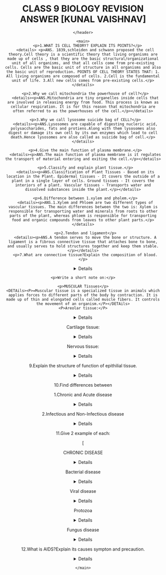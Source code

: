 <!DOCTYPE html>
<html lang="en">
<head>
    <meta charset="UTF-8">
    <meta http-equiv="X-UA-Compatible" content="IE=edge">
    <meta name="viewport" content="width=device-width, initial-scale=1.0">
    <title>Document</title>
</head>
<body>
    <header>
        <h1> <center>CLASS 9 BIOLOGY REVISION ANSWER [KUNAL VAISHNAV] </center></h1>

    </header>

    <main>
        <p>1.WHAT IS CELL THEORY? EXPLAIN ITS POINTS?</p>
      <details> <p>ANS. 1839,schleiden and schwann proposed the cell theory.Cell theory is a scientific theory that living organisms are made up of cells , that they are the basic structural/organizational unit of all organisms, and that all cells come from pre-existing cells. Cells are the basic unit of structure in all organisms and also the basic unit of reproduction. POINTS OF CELL THEORY STATES THAT: 1. All living organisms are composed of cells. 2.Cell is the fundamental unit of life. 3.All new cells comes from pre-existing cells.</p></details>

      <p>2.Why we call mitochondria the powerhouse of cell?</p>
      <details><p>ANS.Mitochondria are tiny organelles inside cells that are involved in releasing energy from food. This process is known as cellular respiration. It is for this reason that mitochondria are often referred to as the powerhouses of the cell.</p></details>

      <p>3.Why we call lysosome suicide bag of CELL?</p>
      <details><p>ANS.Lysosomes are capable of digesting nucleric acid, polysaccharides, fats and protiens.Along with them lysosomes also digest or damage its own cell by its own enzymes which lead to cell death.Hence lysosomes are also called as suicide bag of cell.</p></details>

      <p>4.Give the main function of plasma membrane.</p>
      <details><p>ANS.The main function of plasma membrane is it regulates the transport of material entering and exiting the cell.</p></details>

      <p>5.Classify and explain plant tissue.</p>
      <details><p>ANS.Classification of Plant Tissues - Based on its location in the Plant. Epidermal tissues - It covers the outside of a plant in a single layer of cells. Ground tissues - It covers the interiors of a plant. Vascular tissues - Transports water and dissolved substances inside the plant.</p></details>

      <p>6.Difference between 1.xylem and pholem.</p>
      <details><p>ANS.1.Xylem and Phloem are two different types of vascular tissues. The main differences between the two is: Xylem is responsible for transporting water and minerals from roots to other parts of the plant, whereas phloem is responsible for transporting food and organic compounds from leaves to other plant parts.</p></details>

      <p>2.Tendon and ligament</p>
      <details><p>ANS.A tendon serves to move the bone or structure. A ligament is a fibrous connective tissue that attaches bone to bone, and usually serves to hold structures together and keep them stable.</p></details>
      <p>7.What are connective tissue?Explain the composition of blood.</p>
<details><p>ANS.Connective tissue are type of tissue that binds and supports other tissue of the body. Connective tissue is made up of cells, fibers, and a gel-like substance.The example of connective tissue include cartilage,bone,tendon,adipose tissue.
    Blood has 4 main components:pasma,red blood cells,white blood cells and platelets.</p></details>

    <p>Write a short note on:</p>

    <p>MUSCULAR Tissues</p>
    <DETAils><P>=Muscular tissue is a specialized tissue in animals which applies forces to different parts of the body by contraction. It is made up of thin and elongated cells called muscle fibers. It controls the movement of an organism.</P></DETAils>
    <P>Areolar tissue:</P>
<DETAils><P>=The areolar tissue is a loose connective tissue that can be seen between the skin and muscles; in the bone marrow as well as around the blood vessels and nerves.</P></DETAils>

<p>Cartilage tissue:</p>
<details><p>Cartilage is a non-vascular type of supporting connective tissue that is found throughout the body . Cartilage is a flexible connective tissue that differs from bone in several ways; it is avascular and its microarchitecture is less organized than bone.</p></details>
<p>Nervous tissue:</p>
<details><p>Nervous tissue is found in the brain, spinal cord, and nerves. It is responsible for coordinating and controlling many body activities. It stimulates muscle contraction, creates an awareness of the environment, and plays a major role in emotions, memory, and reasoning.</p></details>


<p>9.Explain the structure of function of epithilial tissue.</p>
<details><p>ANS.Epithelial tissues are widespread throughout the body. They form the covering of all body surfaces, line body cavities and hollow organs, and are the major tissue in glands. They perform a variety of functions that include protection, secretion, absorption, excretion, filtration, diffusion, and sensory reception.</p></details>

<p>10.Find differences between</p>
<p>1.Chronic and Acute disease</p>
<details><p>Acute illnesses generally develop suddenly and last a short time, often only a few days or weeks. Chronic conditions develop slowly and may worsen over an extended period of time-months to years.</p></details>

<P>2.Infectious and Non-Infectious disease</P>
<details><p>=Infectious diseases are transmitted from person-to-person through the transfer of a pathogen such as bacteria, viruses, fungi or parasites. A non-infectious disease cannot be transmitted through a pathogen and is caused by a variety of other circumstantial factors.</p></details>

<p>11.Give 2 example of each:</p>
[<p>CHRONIC DISEASE </p>
<details><p>1.CANCER 2.HEART DISEASE</p></details>

<p>Bacterial disease</p>
<details><p>1.CHOLERA 2.DIPTHERIA</p></details>

<p>Viral disease</p>
<details><p>1.AIDS 2.CHICKENPOX</p></details>

<p>Protozoa</p>
<details><p>1.MALARIA 2.TOXOPLASMOSIS</p></details>
<p>Fungus disease</p>
<details><p>1.RINGWORM 2.YEAST INFECTION</p></details>

<p>12.What is AIDS?Explain its causes sympton and precaution.</p>
<details><p>ANS.Acquired Immune Deficiency Syndrome or AIDS(It spread by HIV)its infective human immune system.Its cronic and infectious disease. <br>
<p> Causes</p>
1.Unprotected sexual intercourse. <br>
2.Through blood transmission. <br>
3.Infected injection. <br>
4.From infected mother to children. 
<br>
<p>SYMPTONS</p> 
1.Immune system getting weak day by day. <br>
2.Weight loss. <br>
Sweat during sleep. <br>

<p>PREVENTION</p>

<p>Always keep protected sex honest to 1 partner.</p>

<p>13.What are symptons of disease?Explain.</p>
<details><p>Ans.There are many symptons of disease.Every disease has different symptons.1.FEVER 2.DIARRHEA 3.COLD 4.MUSCLE ACHES 5.HEADACHE 6.COUGHING 7.PROBLEM IN DIGESTIVE SYSTEM.</p></details>


<p>14.What are means of spread?</p>
<details><p>ANS.Infectious diseases spread from an infected person to a healthy person through air, water, food,vectors, physical contact and sexual contact.</p></details>





</p></details>




    </main>
    
</body>
</html>
